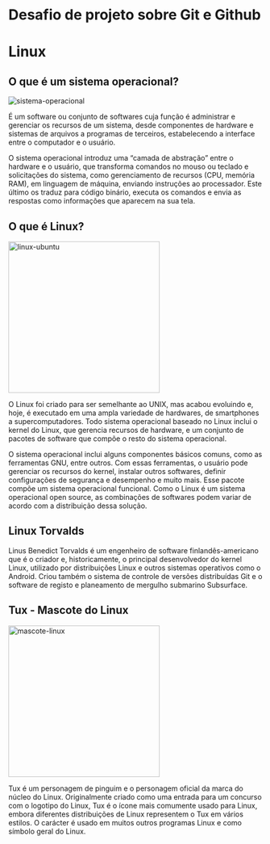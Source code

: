 # Desafio de projeto sobre Git e Github

# <emoji> Linux

<h2 style="text-align=center"> O que é um sistema operacional? </h2>

<img src="https://cdn.pixabay.com/photo/2017/01/20/17/21/operating-system-1995426_960_720.png" alt="sistema-operacional">

<p> É um software ou conjunto de softwares cuja função é administrar e gerenciar os recursos de um sistema, desde componentes de hardware e sistemas de arquivos a programas de terceiros, estabelecendo a interface entre o computador e o usuário. </p>

<p> O sistema operacional introduz uma “camada de abstração” entre o hardware e o usuário, que transforma comandos no mouso ou teclado e solicitações do sistema, como gerenciamento de recursos (CPU, memória RAM), em linguagem de máquina, enviando instruções ao processador. Este último os traduz para código binário, executa os comandos e envia as respostas como informações que aparecem na sua tela. </p>

<h2> O que é Linux? </h2>

<img src="https://cdn.pixabay.com/photo/2018/04/23/14/43/ubuntu-3344434_960_720.png" alt= "linux-ubuntu" widht="300px" height="300px">

<br>

<p> O Linux foi criado para ser semelhante ao UNIX, mas acabou evoluindo e, hoje, é executado em uma ampla variedade de hardwares, de smartphones a supercomputadores. Todo sistema operacional baseado no Linux inclui o kernel do Linux, que gerencia recursos de hardware, e um conjunto de pacotes de software que compõe o resto do sistema operacional. </p>

<p> O sistema operacional inclui alguns componentes básicos comuns, como as ferramentas GNU, entre outros. Com essas ferramentas, o usuário pode gerenciar os recursos do kernel, instalar outros softwares, definir configurações de segurança e desempenho e muito mais. Esse pacote compõe um sistema operacional funcional. Como o Linux é um sistema operacional open source, as combinações de softwares podem variar de acordo com a distribuição dessa solução. </p>

<h2> Linux Torvalds </h2>

<!-- IMAGEM -->

<p> Linus Benedict Torvalds é um engenheiro de software finlandês-americano
que é o criador e, historicamente, o principal desenvolvedor do kernel Linux,
utilizado por distribuições Linux e outros sistemas operativos como o Android.
Criou também o sistema de controle de versões distribuídas Git e o software
de registo e planeamento de mergulho submarino Subsurface. </p>

<h2> Tux - Mascote do Linux </h2>

<img src="https://cdn.pixabay.com/photo/2014/03/24/10/46/tux-293844_960_720.png" alt="mascote-linux" widht="300px" height="300px">

<p> Tux é um personagem de pinguim e o personagem oficial da marca do núcleo do Linux. Originalmente criado como uma entrada para um concurso com o logotipo do Linux, Tux é o ícone mais comumente usado para Linux, embora diferentes distribuições de Linux representem o Tux em vários estilos. O carácter é usado em muitos outros programas Linux e como símbolo geral do Linux. </p>





